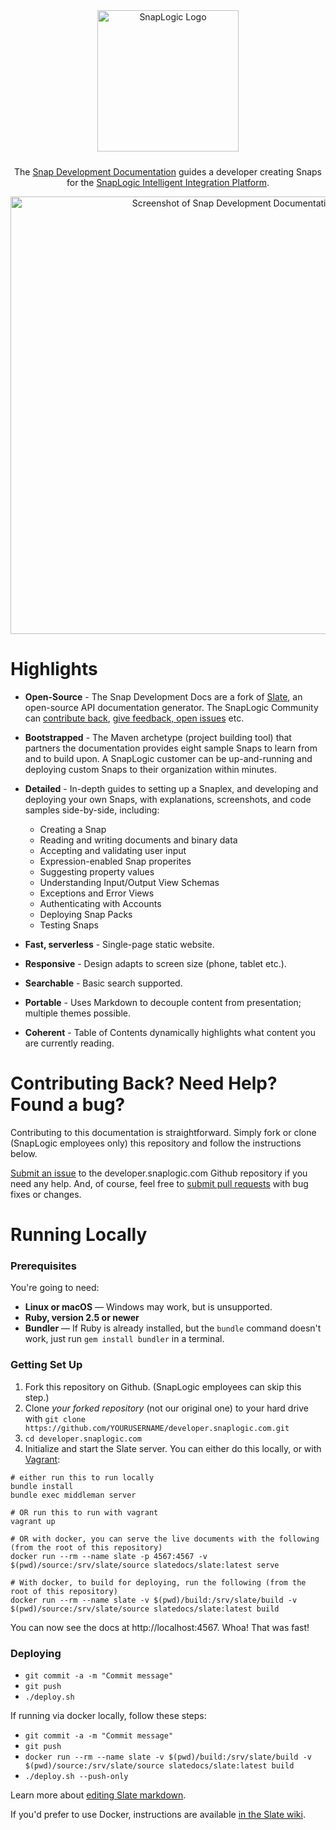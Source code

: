 <p align="center">
  <img src="https://www.snaplogic.com/wp-content/themes/snaplogic/public/img/snaplogic-logo-white.svg" alt="SnapLogic Logo" width="226" style="vertical-align:middle;margin:10px 10px">
</p>

<p align="center">The <a href="http://developer.snaplogic.com">Snap Development Documentation</a> guides a developer creating Snaps for the <a href="https://www.snaplogic.com/">SnapLogic Intelligent Integration Platform</a>.</p>

<p align="center"><img src="https://i.imgur.com/Ile65Kr.png" width=700 alt="Screenshot of Snap Development Documentation"></p>

# Highlights

* **Open-Source** - The Snap Development Docs are a fork of [Slate](https://github.com/lord/slate), an open-source API documentation generator. The SnapLogic Community can [contribute back](https://gist.github.com/Chaser324/ce0505fbed06b947d962), [give feedback, open issues](https://github.com/SnapLogic/developer.snaplogic.com/issues) etc. 

* **Bootstrapped** - The Maven archetype (project building tool) that partners the documentation provides eight sample Snaps to learn from and to build upon. A SnapLogic customer can be up-and-running and deploying custom Snaps to their organization within minutes.

* **Detailed** - In-depth guides to setting up a Snaplex, and developing and deploying your own Snaps, with explanations, screenshots, and code samples side-by-side, including:

	* Creating a Snap
	* Reading and writing documents and binary data
	* Accepting and validating user input
	* Expression-enabled Snap properites
	* Suggesting property values
	* Understanding Input/Output View Schemas
	* Exceptions and Error Views
	* Authenticating with Accounts
	* Deploying Snap Packs
	* Testing Snaps

* **Fast, serverless** - Single-page static website.

* **Responsive** - Design adapts to screen size (phone, tablet etc.).

* **Searchable** - Basic search supported.

* **Portable** - Uses Markdown to decouple content from presentation; multiple themes possible.

* **Coherent** - Table of Contents dynamically highlights what content you are currently reading.

# Contributing Back? Need Help? Found a bug?

Contributing to this documentation is straightforward. Simply fork or clone (SnapLogic employees only) this repository and follow the instructions below.

[Submit an issue](https://github.com/SnapLogic/developer.snaplogic.com/issues) to the developer.snaplogic.com Github repository if you need any help. And, of course, feel free to [submit pull requests](https://gist.github.com/Chaser324/ce0505fbed06b947d962) with bug fixes or changes.

# Running Locally

### Prerequisites

You're going to need:

 - **Linux or macOS** — Windows may work, but is unsupported.
 - **Ruby, version 2.5 or newer**
 - **Bundler** — If Ruby is already installed, but the `bundle` command doesn't work, just run `gem install bundler` in a terminal.

### Getting Set Up

1. Fork this repository on Github. (SnapLogic employees can skip this step.)
2. Clone *your forked repository* (not our original one) to your hard drive with `git clone https://github.com/YOURUSERNAME/developer.snaplogic.com.git`
3. `cd developer.snaplogic.com`
4. Initialize and start the Slate server. You can either do this locally, or with [Vagrant](https://www.vagrantup.com/):

```shell
# either run this to run locally
bundle install
bundle exec middleman server

# OR run this to run with vagrant
vagrant up

# OR with docker, you can serve the live documents with the following (from the root of this repository)
docker run --rm --name slate -p 4567:4567 -v $(pwd)/source:/srv/slate/source slatedocs/slate:latest serve

# With docker, to build for deploying, run the following (from the root of this repository)
docker run --rm --name slate -v $(pwd)/build:/srv/slate/build -v $(pwd)/source:/srv/slate/source slatedocs/slate:latest build
```

You can now see the docs at http://localhost:4567. Whoa! That was fast!

### Deploying

* `git commit -a -m "Commit message"`
* `git push`
* `./deploy.sh`

If running via docker locally, follow these steps:
* `git commit -a -m "Commit message"`
* `git push`
* `docker run --rm --name slate -v $(pwd)/build:/srv/slate/build -v $(pwd)/source:/srv/slate/source slatedocs/slate:latest build`
* `./deploy.sh --push-only`

Learn more about [editing Slate markdown](https://github.com/lord/slate/wiki/Markdown-Syntax).

If you'd prefer to use Docker, instructions are available [in the Slate wiki](https://github.com/lord/slate/wiki/Docker).
